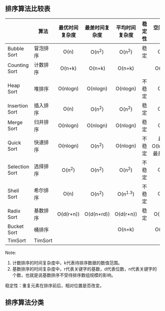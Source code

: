 ## 排序算法比较表

|                | 算法      |     最优时间复杂度      |     最差时间复杂度      |      平均时间复杂度       | 稳定性 |      空间复杂度       |
|----------------|---------|:----------------:|:----------------:|:------------------:|:---:|:----------------:|
| Bubble Sort    | 冒泡排序    |       O(n)       | O(n<sup>2</sup>) |  O(n<sup>2</sup>)  | 稳定  |       O(1)       |
| Counting Sort  | 计数排序    |      O(n+k)      |      O(n+k)      |       O(n+k)       |     |      O(n+k)      |
| Heap Sort      | 堆排序     |     O(nlogn)     |     O(nlogn)     |      O(nlogn)      | 不稳定 |       O(1)       |
| Insertion Sort | 插入排序    |       O(n)       | O(n<sup>2</sup>) |  O(n<sup>2</sup>)  | 稳定  |       O(1)       |
| Merge Sort     | 归并排序    |     O(nlogn)     |     O(nlogn)     |      O(nlogn)      | 稳定  |       O(n)       |
| Quick Sort     | 快速排序    |     O(nlogn)     | O(n<sup>2</sup>) |      O(nlogn)      | 不稳定 | 最优O(logn)，最差O(n) |
| Selection Sort | 选择排序    | O(n<sup>2</sup>) | O(n<sup>2</sup>) |  O(n<sup>2</sup>)  | 不稳定 |       O(1)       |
| Shell Sort     | 希尔排序    |       O(n)       | O(n<sup>2</sup>) | O(n<sup>1.3</sup>) | 不稳定 |       O(1)       |
| Radix Sort     | 基数排序    |    O(d(r+n))     |    O(d(n+rd))    |     O(d(r+n))      | 稳定  |     O(rd+n)      |
| Bucket Sort    | 桶排序     |                  |                  |       O(n+k)       |     |      O(n+k)      |
| TimSort        | TimSort |                  |                  |                    |     |                  |

Note:

1. 计数排序的时间复杂度中，k代表待排序数据的数值范围。
2. 基数排序的时间复杂度中，r代表关键字的基数，d代表位数，n代表关键字的个数，也就是说基数排序不受待排序数组规模的影响。

稳定性：重复元素在排序前后，相对位置是否改变。

## 排序算法分类